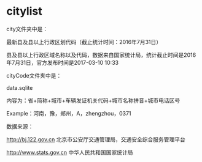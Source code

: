 # citylist

city文件夹中是：

最新县及县以上行政区划代码（截止统计时间：2016年7月31日）

县及县以上行政区域名称以及代码，数据来自国家统计局，统计截止时间是2016年7月31日，官方发布时间是2017-03-10 10:33


cityCode文件夹中是：

data.sqlite

内容为：省+简称+城市+车辆发证机关代码+城市名称拼音+城市电话区号

Example：河南，豫，郑州，A，zhengzhou，0371

数据来源：

http://bj.122.gov.cn 北京市公安厅交通管理局，交通安全综合服务管理平台

http://www.stats.gov.cn 中华人民共和国国家统计局
